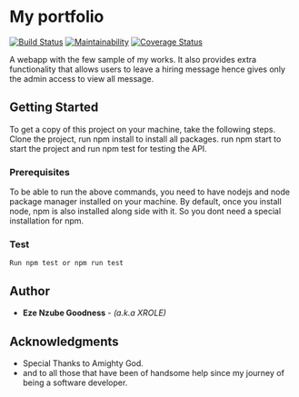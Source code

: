 # My portfolio

[![Build Status](https://travis-ci.com/XROLE/PORTFOLIO.svg?branch=develop)](https://travis-ci.com/XROLE/PORTFOLIO) [![Maintainability](https://api.codeclimate.com/v1/badges/a2f89ebe66a61c6b014a/maintainability)](https://codeclimate.com/github/XROLE/PORTFOLIO/maintainability) [![Coverage Status](https://coveralls.io/repos/github/XROLE/PORTFOLIO/badge.svg)](https://coveralls.io/github/XROLE/PORTFOLIO)

A webapp with the few sample of my works. It also provides extra functionality that allows users to leave a hiring message hence gives only the admin access to view all message.

## Getting Started

To get a copy of this project on your machine, take the following steps. Clone the project, run npm install to install all packages. run npm start to start the project and run npm test for testing the API.

### Prerequisites

To be able to run the above commands, you need to have nodejs and node package manager installed on your machine. By default, once you install node, npm is also installed along side with it. So you dont need a special installation for npm. 

### Test

```
Run npm test or npm run test
```

## Author
* **Eze Nzube Goodness** - *(a.k.a XROLE)*

## Acknowledgments

* Special Thanks to Amighty God.
* and to all those that have been of handsome help since my journey of being a software developer.
